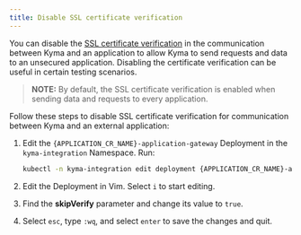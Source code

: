 ```yaml
---
title: Disable SSL certificate verification
---
```


You can disable the [SSL certificate verification](../../01-overview/main-areas/application-connectivity/ac-04-security.md#ssl-certificate-verification) in the communication between Kyma and an application to allow Kyma to send requests and data to an unsecured application. Disabling the certificate verification can be useful in certain testing scenarios.

>**NOTE:** By default, the SSL certificate verification is enabled when sending data and requests to every application.

Follow these steps to disable SSL certificate verification for communication between Kyma and an external application:

1. Edit the `{APPLICATION_CR_NAME}-application-gateway` Deployment in the `kyma-integration` Namespace. Run:

   ```bash
   kubectl -n kyma-integration edit deployment {APPLICATION_CR_NAME}-application-gateway
   ```

2. Edit the Deployment in Vim. Select `i` to start editing.
3. Find the **skipVerify** parameter and change its value to `true`.
4. Select `esc`, type `:wq`, and select `enter` to save the changes and quit.
